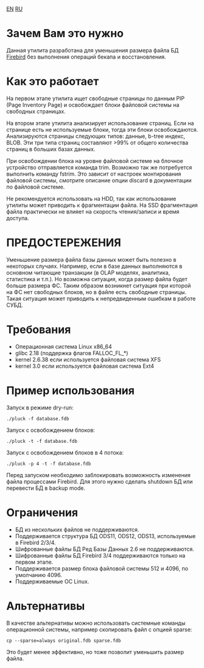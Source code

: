 [EN](README.md) [RU](README.ru.md)

# Зачем Вам это нужно
Данная утилита разработана для уменьшения размера файла БД [Firebird](https://firebirdsql.org/) без выполнения операций бекапа и восстановления.

# Как это работает
На первом этапе утилита ищет свободные страницы по данным PIP (Page Inventory Page) и освобождает блоки файловой системы на свободных страницах. 

На втором этапе утилита анализирует использование страниц. Если на странице есть не используемые блоки, тогда эти блоки освобождаются. Анализируются страницы следующих типов: данные, b-tree индекс, BLOB. Эти три типа страниц составляют >99% от общего количества страниц в больших базах данных. 

При освобождении блока на уровне файловой системе на блочное устройство отправляется команда trim. Возможно так же потребуется выполнить команду fstrim. Это зависит от настроек монтирования файловой системы, смотрите описание опции discard в документации по файловой системе.

Не рекомендуется использовать на HDD, так как использование утилиты может приводить к фрагментации файла. На SSD фрагментация файла практически не влияет на скорость чтения/записи и время доступа.

# ПРЕДОСТЕРЕЖЕНИЯ
Уменьшение размера файла базы данных может быть полезно в некоторых случаях. Например, если в базе данных выполняются в основном читающие транзакции (в OLAP моделях, аналитика, статистика и т.п.). Но возможна ситуация, когда размер файла будет больше размера ФС. Таким образом возникнет ситуация при которой на ФС нет свободных блоков, но в файле есть свободные страницы. Такая ситуация может приводить к непредвиденным ошибкам в работе СУБД. 

# Требования
* Операционная система Linux x86_64
* glibс 2.18 (поддержка флагов FALLOC_FL_*)
* kernel 2.6.38 если используется файловая система XFS
* kernel 3.0 если используется файловая система Ext4

# Пример использования
Запуск в режиме dry-run:

    ./pluck -f database.fdb

Запуск с освобождением блоков:

    ./pluck -t -f database.fdb

Запуск с освобождением блоков в 4 потока:

    ./pluck -p 4 -t -f database.fdb

Перед запуском необходимо заблокировать возможность изменения файла процессами Firebird. Для этого нужно сделать shutdown БД или перевести БД в backup mode.

# Ограничения
* БД из нескольких файлов не поддерживаются.
* Поддерживается структура БД ODS11, ODS12, ODS13, используемые в Firebird 2/3/4.
* Шифрованные файлы БД Ред Базы Данных 2.6 не поддерживаются.
* Шифрованные файлы БД Firebird 3/4 поддерживаются только на первом этапе.
* Поддерживается размер блока файловой системы 512 и 4096, по умолчанию 4096.
* Поддерживаемые ОС Linux. 

# Альтернативы
В качестве альтернативы можно использовать системные команды операционной системы, например скопировать файл с опцией sparse:

    cp --sparse=always original.fdb sparse.fdb

Это будет менее эффективно, но тоже позволит уменьшить размер файла.
